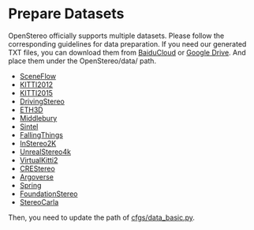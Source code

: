 # Prepare Datasets

OpenStereo officially supports multiple datasets.
Please follow the corresponding guidelines for data preparation. If you need our generated TXT files, you can download them from [BaiduCloud](https://pan.baidu.com/s/1vA6xp9UMGJ3_tUahBrzIcw?pwd=mx7v) or [Google Drive](https://drive.google.com/drive/folders/1f1NrVMHUQqgqBA7Q5Q-pyZB65GNGBkHG?usp=drive_link). And place them under the OpenStereo/data/ path.

- [SceneFlow](../data/SceneFlow/README.md)
- [KITTI2012](../data/KITTI12/README.md)
- [KITTI2015](../data/KITTI15/README.md)
- [DrivingStereo](../data/DrivingStereo/README.md)
- [ETH3D](../data/ETH3D/README.md)
- [Middlebury](../data/Middlebury/README.md)
- [Sintel](../data/Sintel/README.md)
- [FallingThings](../data/FallingThings/README.md)
- [InStereo2K](../data/InStereo2K/README.md)
- [UnrealStereo4k](../data/UnrealStereo4k/README.md)
- [VirtualKitti2](../data/VirtualKitti2/README.md)
- [CREStereo](../data/CREStereo/README.md)
- [Argoverse](../data/Argoverse/README.md)
- [Spring](../data/Spring/README.md)
- [FoundationStereo](../data/FoundationStereo/README.md)
- [StereoCarla](../data/StereoCarla/README.md)

Then, you need to update the path of [cfgs/data_basic.py]([cfgs/data_basic.py]).
